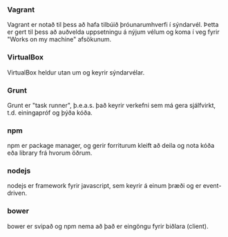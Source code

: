 ### Vagrant
Vagrant er notað til þess að hafa tilbúið þróunarumhverfi í sýndarvél. Þetta er
gert til þess að auðvelda uppsetningu á nýjum vélum og koma í veg fyrir "Works
on my machine" afsökunum.
### VirtualBox
VirtualBox heldur utan um og keyrir sýndarvélar.
### Grunt
Grunt er "task runner", þ.e.a.s. það keyrir verkefni sem má gera sjálfvirkt, t.d.
einingapróf og þýða kóða.
### npm
npm er package manager, og gerir forriturum kleift að deila og nota kóða eða
library frá hvorum öðrum.
### nodejs
nodejs er framework fyrir javascript, sem keyrir á einum þræði og er event-driven.
### bower
bower er svipað og npm nema að það er eingöngu fyrir biðlara (client).
